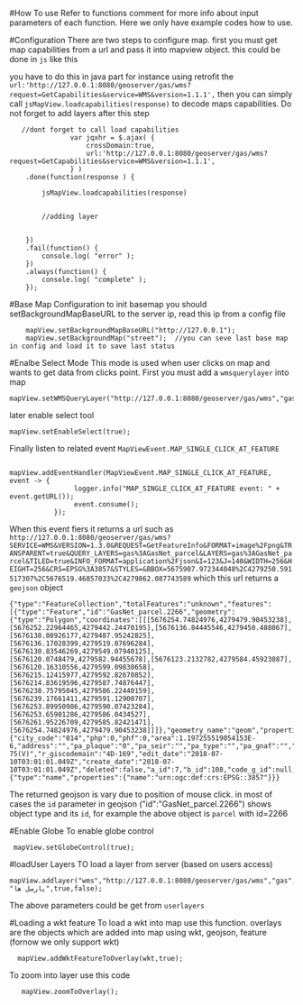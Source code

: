 #How To use
Refer to functions comment for more info about input parameters of each function. Here we only have example codes how to use.



#Configuration
There are two steps to configure map. first you must get map capabilities from a url and pass it into mapview object.
this could be done in `js` like this

you have to do this in java part for instance using retrofit the `url:'http://127.0.0.1:8080/geoserver/gas/wms?request=GetCapabilities&service=WMS&version=1.1.1',`
then you can simply call `jsMapView.loadcapabilities(response)` to decode maps capabilities. Do not forget to add layers after this step


       //dont forget to call load capabilities
                   var jqxhr = $.ajax( {
                       crossDomain:true,
                       url:'http://127.0.0.1:8080/geoserver/gas/wms?request=GetCapabilities&service=WMS&version=1.1.1',
                   } )
        .done(function(response ) {

            jsMapView.loadcapabilities(response)


            //adding layer 


        })
        .fail(function() {
            console.log( "error" );
        })
        .always(function() {
            console.log( "complete" );
        });

#Base Map Configuration
to init basemap you should setBackgroundMapBaseURL to the server ip, read this ip from a config file
                
        mapView.setBackgroundMapBaseURL("http://127.0.0.1");
        mapView.setBackgroundMap("street");  //you can seve last base map in config and load it to save last status

#Enalbe Select Mode
This mode is used when user clicks on map and wants to get data from clicks point.
First you must add a `wmsquerylayer` into map
    
    mapView.setWMSQueryLayer("http://127.0.0.1:8080/geoserver/gas/wms","gas","GasNet_parcel");
later enable select tool 

    mapView.setEnableSelect(true);
    
Finally listen to related event `MapViewEvent.MAP_SINGLE_CLICK_AT_FEATURE`

                mapView.addEventHandler(MapViewEvent.MAP_SINGLE_CLICK_AT_FEATURE, event -> {
                    logger.info("MAP_SINGLE_CLICK_AT_FEATURE event: " + event.getURL());
                    event.consume();
               });
         
When this event fiers it returns a url such as `http://127.0.0.1:8080/geoserver/gas/wms?SERVICE=WMS&VERSION=1.3.0&REQUEST=GetFeatureInfo&FORMAT=image%2Fpng&TRANSPARENT=true&QUERY_LAYERS=gas%3AGasNet_parcel&LAYERS=gas%3AGasNet_parcel&TILED=true&INFO_FORMAT=application%2Fjson&I=123&J=140&WIDTH=256&HEIGHT=256&CRS=EPSG%3A3857&STYLES=&BBOX=5675907.972344048%2C4279250.591517307%2C5676519.46857033%2C4279862.087743589` which this url returns a `geojson` object

````
{"type":"FeatureCollection","totalFeatures":"unknown","features":[{"type":"Feature","id":"GasNet_parcel.2266","geometry":{"type":"Polygon","coordinates":[[[5676254.74824976,4279479.90453238],[5676252.22964465,4279442.24470195],[5676136.84445546,4279450.488067],[5676138.08926177,4279487.95242825],[5676136.17028399,4279519.07696284],[5676130.83546269,4279549.07940125],[5676120.0748479,4279582.94455678],[5676123.2132782,4279584.45923087],[5676120.16310556,4279599.09830658],[5676215.12415977,4279592.82670852],[5676214.83619596,4279587.74876447],[5676238.75795045,4279586.22440159],[5676239.17661411,4279591.12900707],[5676253.89950986,4279590.07423284],[5676253.65901286,4279586.0434527],[5676261.95226709,4279585.82421471],[5676254.74824976,4279479.90453238]]]},"geometry_name":"geom","properties":{"city_code":"014","php":0,"phf":0,"area":1.197255519054153E-6,"address":"","pa_plaque":"0","pa_seir":"","pa_type":"","pa_gnaf":"","pa_name":"","pa_register":"","pa_des":"","pa_marketing":"75(B)  75(V)","r_giscodemain":"4D-169","edit_date":"2018-07-10T03:01:01.049Z","create_date":"2018-07-10T03:01:01.049Z","deleted":false,"a_id":7,"b_id":108,"code_g_id":null,"d_id":3,"s_id":736,"special_id":null,"zone_id":2}}],"crs":{"type":"name","properties":{"name":"urn:ogc:def:crs:EPSG::3857"}}}
````

The returned geojson is vary due to position of mouse click. in most of cases the `id` parameter in geojson ("id":"GasNet_parcel.2266") shows object type and its `id`, for example the above object is
`parcel` with id=2266


#Enable Globe
To enable globe control
                
     mapView.setGlobeControl(true); 
     
     
#loadUser Layers
TO load a layer from server (based on users access)

    mapView.addlayer("wms","http://127.0.0.1:8080/geoserver/gas/wms","gas","GasNet_parcel",-1, "پارسل ها",true,false);
    
 The above parameters could be get from `userlayers`
 
 
#Loading a wkt feature 
To load a wkt into map use this function. overlays are the objects which are added into map using wkt, geojson, feature (fornow we only support wkt)

      mapView.addWktFeatureToOverlay(wkt,true);
To zoom into layer use this code

       mapView.zoomToOverlay();